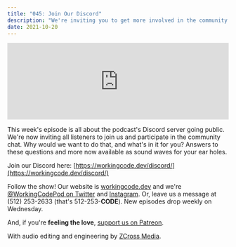 ```yaml
---
title: "045: Join Our Discord"
description: "We're inviting you to get more involved in the community by joining our community chat server."
date: 2021-10-20
---
```


<iframe allow="autoplay *; encrypted-media *; fullscreen *" frameborder="0" height="175" style="width:100%;max-width:900px;overflow:hidden;background:transparent;" sandbox="allow-forms allow-popups allow-same-origin allow-scripts allow-storage-access-by-user-activation allow-top-navigation-by-user-activation" src="https://embed.podcasts.apple.com/us/podcast/045-join-our-discord/id1544142288?i=1000539164277"></iframe>

This week's episode is all about the podcast's Discord server going public. We're now inviting all listeners to join us and participate in the community chat. Why would we want to do that, and what's in it for you? Answers to these questions and more now available as sound waves for your ear holes.

Join our Discord here: [https://workingcode.dev/discord/](https://workingcode.dev/discord/)

Follow the show! Our website is [workingcode.dev][working-code] and we're [@WorkingCodePod on Twitter][working-code-twitter] and [Instagram][working-code-instagram]. Or, leave us a message at (512) 253-2633‬ (that's 512-253-**CODE**). New episodes drop weekly on Wednesday.

And, if you're **feeling the love**, [support us on Patreon][working-code-patreon].

With audio editing and engineering by [ZCross Media][editor].

[working-code]: https://workingcode.dev/
[working-code-instagram]: https://www.instagram.com/workingcodepod/
[working-code-patreon]: https://www.patreon.com/workingcodepod
[working-code-twitter]: https://twitter.com/WorkingCodePod
[editor]: https://www.zcross.media/
